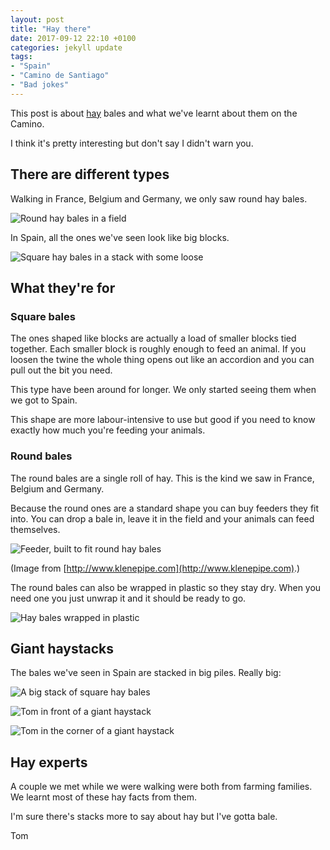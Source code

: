 ```yaml
---
layout: post
title: "Hay there"
date: 2017-09-12 22:10 +0100
categories: jekyll update
tags:
- "Spain"
- "Camino de Santiago"
- "Bad jokes"
---
```


This post is about [hay](https://youtu.be/moCSndrmBZE?t=54s) bales and what we've learnt about them on the Camino.

I think it's pretty interesting but don't say I didn't warn you.

## There are different types

Walking in France, Belgium and Germany, we only saw round hay bales.

![Round hay bales in a field](https://github.com/tombye/trexit/raw/gh-pages/assets/images/round-hay-bales.jpg)

In Spain, all the ones we've seen look like big blocks.

![Square hay bales in a stack with some loose](https://github.com/tombye/trexit/raw/gh-pages/assets/images/square-hay-bales.jpg)

## What they're for

### Square bales 

The ones shaped like blocks are actually a load of smaller blocks tied together. Each smaller block is roughly enough to feed an animal. If you loosen the twine the whole thing opens out like an accordion and you can pull out the bit you need.

This type have been around for longer. We only started seeing them when we got to Spain.

This shape are more labour-intensive to use but good if you need to know exactly how much you're feeding your animals. 

### Round bales

The round bales are a single roll of hay. This is the kind we saw in France, Belgium and Germany.

Because the round ones are a standard shape you can buy feeders they fit into. You can drop a bale in, leave it in the field and your animals can feed themselves.

![Feeder, built to fit round hay bales](https://github.com/tombye/trexit/raw/gh-pages/assets/images/round-bale-feeder.jpg)

(Image from [http://www.klenepipe.com](http://www.klenepipe.com).)

The round bales can also be wrapped in plastic so they stay dry. When you need one you just unwrap it and it should be ready to go.

![Hay bales wrapped in plastic](https://github.com/tombye/trexit/raw/gh-pages/assets/images/round-hay-bales-wrapped-in-plastic.jpg)

## Giant haystacks

The bales we've seen in Spain are stacked in big piles. Really big:

![A big stack of square hay bales](https://github.com/tombye/trexit/raw/gh-pages/assets/images/big-stack-of-bales.jpg)

![Tom in front of a giant haystack](https://github.com/tombye/trexit/raw/gh-pages/assets/images/tom-in-front-of-a-giant-haystack.jpg)

![Tom in the corner of a giant haystack](https://github.com/tombye/trexit/raw/gh-pages/assets/images/tom-in-the-corner-of-giant-haystack.jpg)

## Hay experts

A couple we met while we were walking were both from farming families. We learnt most of these hay facts from them.

I'm sure there's stacks more to say about hay but I've gotta bale.

Tom
